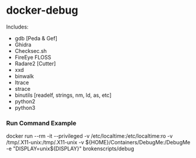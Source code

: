 # docker-debug
Includes:
- gdb [Peda & Gef]  
- Ghidra
- Checksec.sh
- FireEye FLOSS
- Radare2 [Cutter]
- xxd  
- binwalk
- ltrace
- strace
- binutils [readelf, strings, nm, ld, as, etc]
- python2
- python3

### Run Command Example
docker run --rm -it --privileged -v /etc/localtime:/etc/localtime:ro -v /tmp/.X11-unix:/tmp/.X11-unix -v ${HOME}/Containers/DebugMe:/DebugMe -e "DISPLAY=unix${DISPLAY}" brokenscripts/debug

